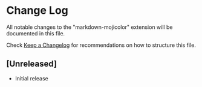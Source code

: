 # Change Log

All notable changes to the "markdown-mojicolor" extension will be documented in this file.

Check [Keep a Changelog](http://keepachangelog.com/) for recommendations on how to structure this file.

## [Unreleased]

- Initial release